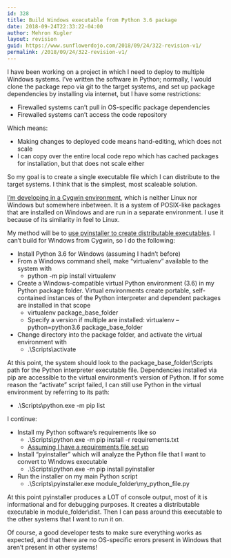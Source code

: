 ```yaml
---
id: 328
title: Build Windows executable from Python 3.6 package
date: 2018-09-24T22:33:22-04:00
author: Mehron Kugler
layout: revision
guid: https://www.sunflowerdojo.com/2018/09/24/322-revision-v1/
permalink: /2018/09/24/322-revision-v1/
---
```

I have been working on a project in which I need to deploy to multiple Windows systems. I&#8217;ve written the software in Python; normally, I would clone the package repo via git to the target systems, and set up package dependencies by installing via internet, but I have some restrictions:

  * Firewalled systems can&#8217;t pull in OS-specific package dependencies
  * Firewalled systems can&#8217;t access the code repository

Which means:

  * Making changes to deployed code means hand-editing, which does not scale
  * I can copy over the entire local code repo which has cached packages for installation, but that does not scale either

So my goal is to create a single executable file which I can distribute to the target systems. I think that is the simplest, most scaleable solution.

<a href="https://cygwin.com/" target="_blank" rel="noopener">I&#8217;m developing in a Cygwin environment</a>, which is neither Linux nor Windows but somewhere inbetween. It is a system of POSIX-like packages that are installed on Windows and are run in a separate environment. I use it because of its similarity in feel to Linux.

My method will be to <a href="https://www.pyinstaller.org/index.html" target="_blank" rel="noopener">use pyinstaller to create distributable executables</a>. I can&#8217;t build for Windows from Cygwin, so I do the following:

  * Install Python 3.6 for Windows (assuming I hadn&#8217;t before)
  * From a Windows command shell, make &#8220;virtualenv&#8221; available to the system with 
      * python -m pip install virtualenv
  * Create a Windows-compatible virtual Python environment (3.6) in my Python package folder. Virtual environments create portable, self-contained instances of the Python interpreter and dependent packages are installed in that scope 
      * virtualenv package\_base\_folder
      * Specify a version if multiple are installed: virtualenv &#8211;python=python3.6 package\_base\_folder
  * Change directory into the package folder, and activate the virtual environment with 
      * .\Scripts\activate

At this point, the system should look to the package\_base\_folder\Scripts path for the Python interpreter executable file. Dependencies installed via pip are accessible to the virtual environment&#8217;s version of Python. If for some reason the &#8220;activate&#8221; script failed, I can still use Python in the virtual environment by referring to its path:

  * .\Scripts\python.exe -m pip list

I continue:

  * Install my Python software&#8217;s requirements like so 
      * .\Scripts\python.exe -m pip install -r requirements.txt
      * <a href="https://pip.readthedocs.io/en/1.1/requirements.html" target="_blank" rel="noopener">Assuming I have a requirements file set up</a>
  * Install &#8220;pyinstaller&#8221; which will analyze the Python file that I want to convert to Windows executable 
      * .\Scripts\python.exe -m pip install pyinstaller
  * Run the installer on my main Python script 
      * .\Scripts\pyinstaller.exe module\_folder\my\_python_file.py

At this point pyinstaller produces a LOT of console output, most of it is informational and for debugging purposes. It creates a distributable executable in module_folder\dist. Then I can pass around this executable to the other systems that I want to run it on.

Of course, a good developer tests to make sure everything works as expected, and that there are no OS-specific errors present in Windows that aren&#8217;t present in other systems!